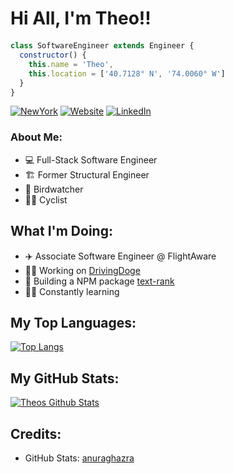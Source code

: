 <h1 style='margin-bottom:20px'> Hi All, I'm Theo!! </h1>

```js
class SoftwareEngineer extends Engineer {
  constructor() {
    this.name = 'Theo',
    this.location = ['40.7128° N', '74.0060° W']
  }
}
```


  [![NewYork](https://img.shields.io/badge/theo%20%40-New%20York-red?style=for-the-badge)][NewYorkURL]
  [![Website](https://img.shields.io/badge/theo%20%40-mantz.nyc-blue?style=for-the-badge)](https://mantz.nyc/)
  [![LinkedIn](https://img.shields.io/badge/theo%20%40-linkedin-green?style=for-the-badge)](https://www.linkedin.com/in/theo-mantz/)

### About Me:
* 💻 Full-Stack Software Engineer
* 🏗 Former Structural Engineer
* 🦅 Birdwatcher
* 🚵‍♂️ Cyclist
  
## What I'm Doing:
* ✈️ Associate Software Engineer @ FlightAware
* 👨‍💻 Working on [DrivingDoge](https://github.com/theomantz/DrivingDoge)
* 🔨 Building a NPM package [text-rank](https://github.com/theomantz/text-rank)
* 👨‍🎓 Constantly learning

## My Top Languages:
[![Top Langs](https://github-readme-stats.vercel.app/api/top-langs/?username=theomantz)](https://github.com/theomantz)

## My GitHub Stats:
[![Theos Github Stats](https://github-readme-stats.vercel.app/api?username=theomantz)](https://github.com/theomantz)

## Credits:
* GitHub Stats: [anuraghazra](https://github.com/anuraghazra/github-readme-stats)

<!-- Badge URLs -->
[NewYorkURL]: https://www.google.com/maps/place/New+York,+NY/@40.7076183,-74.0611341,12.03z/data=!4m5!3m4!1s0x89c24fa5d33f083b:0xc80b8f06e177fe62!8m2!3d40.7127753!4d-74.0059728
